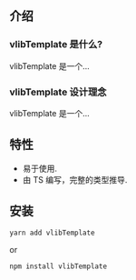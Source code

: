 ## 介绍

### vlibTemplate 是什么?

vlibTemplate 是一个...

### vlibTemplate 设计理念

vlibTemplate 是一个...

## 特性

- 易于使用.
- 由 TS 编写，完整的类型推导.

## 安装

```
yarn add vlibTemplate
```

or

```
npm install vlibTemplate
```
